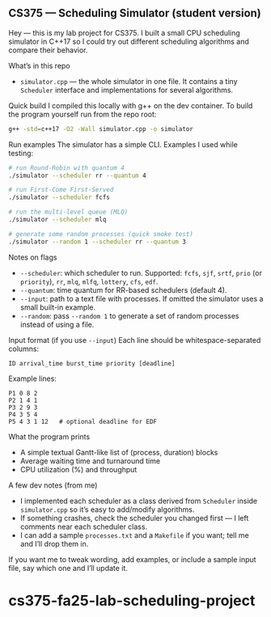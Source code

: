 ## CS375 — Scheduling Simulator (student version)

Hey — this is my lab project for CS375. I built a small CPU scheduling simulator in C++17 so I could try out different scheduling algorithms and compare their behavior.

What’s in this repo
- `simulator.cpp` — the whole simulator in one file. It contains a tiny `Scheduler` interface and implementations for several algorithms.

Quick build
I compiled this locally with g++ on the dev container. To build the program yourself run from the repo root:

```bash
g++ -std=c++17 -O2 -Wall simulator.cpp -o simulator
```

Run examples
The simulator has a simple CLI. Examples I used while testing:

```bash
# run Round-Robin with quantum 4
./simulator --scheduler rr --quantum 4

# run First-Come First-Served
./simulator --scheduler fcfs

# run the multi-level queue (MLQ)
./simulator --scheduler mlq

# generate some random processes (quick smoke test)
./simulator --random 1 --scheduler rr --quantum 3
```

Notes on flags
- `--scheduler`: which scheduler to run. Supported: `fcfs`, `sjf`, `srtf`, `prio` (or `priority`), `rr`, `mlq`, `mlfq`, `lottery`, `cfs`, `edf`.
- `--quantum`: time quantum for RR-based schedulers (default 4).
- `--input`: path to a text file with processes. If omitted the simulator uses a small built-in example.
- `--random`: pass `--random 1` to generate a set of random processes instead of using a file.

Input format (if you use `--input`)
Each line should be whitespace-separated columns:

```
ID arrival_time burst_time priority [deadline]
```

Example lines:

```
P1 0 8 2
P2 1 4 1
P3 2 9 3
P4 3 5 4
P5 4 3 1 12   # optional deadline for EDF
```

What the program prints
- A simple textual Gantt-like list of (process, duration) blocks
- Average waiting time and turnaround time
- CPU utilization (%) and throughput

A few dev notes (from me)
- I implemented each scheduler as a class derived from `Scheduler` inside `simulator.cpp` so it’s easy to add/modify algorithms.
- If something crashes, check the scheduler you changed first — I left comments near each scheduler class.
- I can add a sample `processes.txt` and a `Makefile` if you want; tell me and I’ll drop them in.

If you want me to tweak wording, add examples, or include a sample input file, say which one and I’ll update it.

# cs375-fa25-lab-scheduling-project